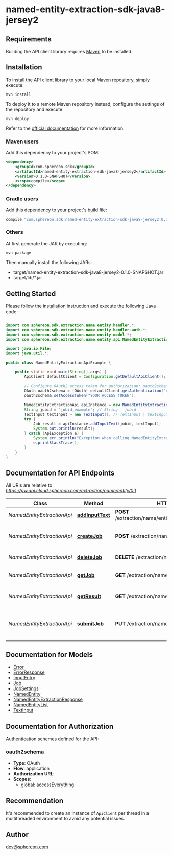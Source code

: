 # named-entity-extraction-sdk-java8-jersey2

## Requirements

Building the API client library requires [Maven](https://maven.apache.org/) to be installed.

## Installation

To install the API client library to your local Maven repository, simply execute:

```shell
mvn install
```

To deploy it to a remote Maven repository instead, configure the settings of the repository and execute:

```shell
mvn deploy
```

Refer to the [official documentation](https://maven.apache.org/plugins/maven-deploy-plugin/usage.html) for more information.

### Maven users

Add this dependency to your project's POM:

```xml
<dependency>
    <groupId>com.sphereon.sdk</groupId>
    <artifactId>named-entity-extraction-sdk-java8-jersey2</artifactId>
    <version>0.1.0-SNAPSHOT</version>
    <scope>compile</scope>
</dependency>
```

### Gradle users

Add this dependency to your project's build file:

```groovy
compile "com.sphereon.sdk:named-entity-extraction-sdk-java8-jersey2:0.1.0-SNAPSHOT"
```

### Others

At first generate the JAR by executing:

    mvn package

Then manually install the following JARs:

* target/named-entity-extraction-sdk-java8-jersey2-0.1.0-SNAPSHOT.jar
* target/lib/*.jar

## Getting Started

Please follow the [installation](#installation) instruction and execute the following Java code:

```java

import com.sphereon.sdk.extraction.name.entity.handler.*;
import com.sphereon.sdk.extraction.name.entity.handler.auth.*;
import com.sphereon.sdk.extraction.name.entity.model.*;
import com.sphereon.sdk.extraction.name.entity.api.NamedEntityExtractionApi;

import java.io.File;
import java.util.*;

public class NamedEntityExtractionApiExample {

    public static void main(String[] args) {
        ApiClient defaultClient = Configuration.getDefaultApiClient();
        
        // Configure OAuth2 access token for authorization: oauth2schema
        OAuth oauth2schema = (OAuth) defaultClient.getAuthentication("oauth2schema");
        oauth2schema.setAccessToken("YOUR ACCESS TOKEN");

        NamedEntityExtractionApi apiInstance = new NamedEntityExtractionApi();
        String jobid = "jobid_example"; // String | jobid
        TextInput textInput = new TextInput(); // TextInput | textInput
        try {
            Job result = apiInstance.addInputText(jobid, textInput);
            System.out.println(result);
        } catch (ApiException e) {
            System.err.println("Exception when calling NamedEntityExtractionApi#addInputText");
            e.printStackTrace();
        }
    }
}

```

## Documentation for API Endpoints

All URIs are relative to *https://gw.api.cloud.sphereon.com/extraction/name/entity/0.1*

Class | Method | HTTP request | Description
------------ | ------------- | ------------- | -------------
*NamedEntityExtractionApi* | [**addInputText**](docs/NamedEntityExtractionApi.md#addInputText) | **POST** /extraction/name/entity/jobs/{jobid}/streams/text | Upload text
*NamedEntityExtractionApi* | [**createJob**](docs/NamedEntityExtractionApi.md#createJob) | **POST** /extraction/name/entity/jobs | Create a name entity extraction job
*NamedEntityExtractionApi* | [**deleteJob**](docs/NamedEntityExtractionApi.md#deleteJob) | **DELETE** /extraction/name/entity/jobs/{jobid} | Delete a job manually
*NamedEntityExtractionApi* | [**getJob**](docs/NamedEntityExtractionApi.md#getJob) | **GET** /extraction/name/entity/jobs/{jobid} | Job definition and state
*NamedEntityExtractionApi* | [**getResult**](docs/NamedEntityExtractionApi.md#getResult) | **GET** /extraction/name/entity/jobs/{jobid}/result | Get the extraction results
*NamedEntityExtractionApi* | [**submitJob**](docs/NamedEntityExtractionApi.md#submitJob) | **PUT** /extraction/name/entity/jobs/{jobid} | Submit name entity extraction job for processing


## Documentation for Models

 - [Error](docs/Error.md)
 - [ErrorResponse](docs/ErrorResponse.md)
 - [InputEntry](docs/InputEntry.md)
 - [Job](docs/Job.md)
 - [JobSettings](docs/JobSettings.md)
 - [NamedEntity](docs/NamedEntity.md)
 - [NamedEntityExtractionResponse](docs/NamedEntityExtractionResponse.md)
 - [NamedEntityList](docs/NamedEntityList.md)
 - [TextInput](docs/TextInput.md)


## Documentation for Authorization

Authentication schemes defined for the API:
### oauth2schema

- **Type**: OAuth
- **Flow**: application
- **Authorization URL**: 
- **Scopes**: 
  - global: accessEverything


## Recommendation

It's recommended to create an instance of `ApiClient` per thread in a multithreaded environment to avoid any potential issues.

## Author

dev@sphereon.com

